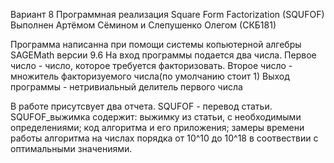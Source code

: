 Вариант 8
Программная реализация Square Form Factorization (SQUFOF)
Выполнен Артёмом Сёмином и Слепушенко Олегом (СКБ181)

Программа написанна при помощи системы копьютерной алгебры SAGEMath версии 9.6
На вход программы подается два числа.
Первое число - число, которое требуется факторизовать. Второе число - множитель факторизуемого числа(по умолчанию стоит 1)
Выход программы - нетривиальный делитель первого числа

В работе присутсвует два отчета.
SQUFOF - перевод статьи.
SQUFOF_выжимка содержит: выжимку из статьи, с необходимыми определениями; 
                         код алгоритма и его приложения;
                         замеры времени работы алгоритма на числах порядка от 10^10 до 10^18 в соотвествии с оптимальными значениями.
